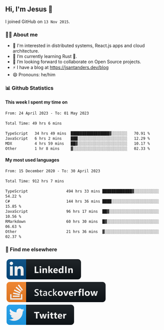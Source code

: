 ## Hi, I'm Jesus 👋

I joined GitHub on `13 Nov 2015`.

<!-- Talking about you -->

### 👨‍💻 About me

- 👦 I'm interested in distributed systems, React.js apps and cloud architecture.
- 🌱 I’m currently learning Rust 🦀.
- 👯 I’m looking forward to collaborate on Open Source projects.
- ⚡️ I have a blog at <https://jsantanders.dev/blog>
- 😄 Pronouns: he/him

### 📊 Github Statistics

#### This week I spent my time on

<!--START_SECTION:weekly-->

```text
From: 24 April 2023 - To: 01 May 2023

Total Time: 49 hrs 6 mins

TypeScript   34 hrs 49 mins  █████████████████▓░░░░░░░   70.91 %
JavaScript   6 hrs 2 mins    ███░░░░░░░░░░░░░░░░░░░░░░   12.29 %
MDX          4 hrs 59 mins   ██▓░░░░░░░░░░░░░░░░░░░░░░   10.17 %
Other        1 hr 8 mins     ▓░░░░░░░░░░░░░░░░░░░░░░░░   02.33 %
```

<!--END_SECTION:weekly-->

#### My most used languages

<!--START_SECTION:alltime-->

```text
From: 15 December 2020 - To: 30 April 2023

Total Time: 912 hrs 7 mins

TypeScript                 494 hrs 33 mins █████████████▓░░░░░░░░░░░   54.22 %
C#                         144 hrs 36 mins ████░░░░░░░░░░░░░░░░░░░░░   15.85 %
JavaScript                 96 hrs 17 mins  ██▓░░░░░░░░░░░░░░░░░░░░░░   10.56 %
RMarkdown                  60 hrs 30 mins  █▓░░░░░░░░░░░░░░░░░░░░░░░   06.63 %
Other                      21 hrs 36 mins  ▓░░░░░░░░░░░░░░░░░░░░░░░░   02.37 %
```

<!--END_SECTION:alltime-->

### 📢 Find me elsewhere

<p>
  <a target="_blank" href="https://linkedin.com/in/jsantanders">
    <img src="https://github.com/jsantanders/jsantanders/blob/master/img/linkedin.svg" alt="LinkedIn" style="vertical-align:top; margin:4px">
  </a>
  
  <a target="_blank" href="https://stackoverflow.com/users/7318331/jesus-santander">
    <img src="https://github.com/jsantanders/jsantanders/blob/master/img/stackoverflow.svg" alt="StackOverflow" style="vertical-align:top; margin:4px">
  </a>
  
  <a target="_blank" href="http://twitter.com/jsantanders">
    <img src="https://github.com/jsantanders/jsantanders/blob/master/img/twitter.svg" alt="Twitter" style="vertical-align:top; margin:4px">
  </a>
</p>
